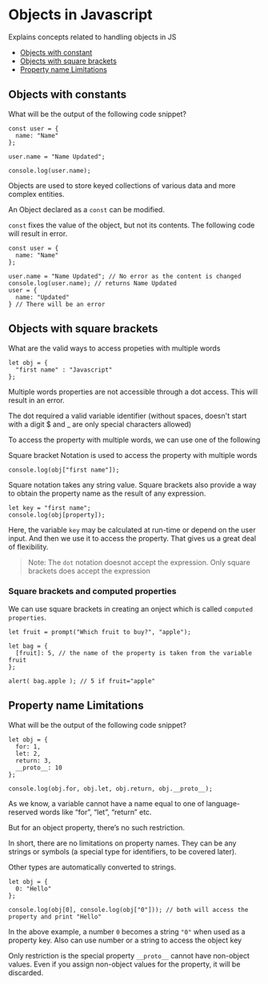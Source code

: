 # Objects in Javascript
Explains concepts related to handling objects in JS

* [Objects with constant](#Objects-with-constants)
* [Objects with square brackets](#Objects-with-square-brackets)
* [Property name Limitations](#Property-name-Limitations)

##  Objects with constants

What will be the output of the following code snippet?

```JS
const user = {
  name: "Name"
};

user.name = "Name Updated";

console.log(user.name);
```

Objects are used to store keyed collections of various data and more complex entities.

An Object declared as a `const` can be modified.

`const` fixes the value of the object, but not its contents. The following code will result in error.

```JS
const user = {
  name: "Name"
};

user.name = "Name Updated"; // No error as the content is changed
console.log(user.name); // returns Name Updated
user = {
  name: "Updated"
} // There will be an error
```

## Objects with square brackets

What are the valid ways to access propeties with multiple words

```JS
let obj = {
  "first name" : "Javascript"
};
```
Multiple words properties are not accessible through a dot access. This will result in an error.

The dot required a valid variable identifier (without spaces, doesn't start with a digit $ and _ are only special characters allowed)

To access the property with multiple words, we can use one of the following

Square bracket Notation is used to access the property with multiple words

```JS
console.log(obj["first name"]);
```

Square notation takes any string value. Square brackets also provide a way to obtain the property name as the result of any expression.

```JS
let key = "first name";
console.log(obj[property]);
```
Here, the variable `key` may be calculated at run-time or depend on the user input. And then we use it to access the property. That gives us a great deal of flexibility.

> Note: The `dot` notation doesnot accept the expression. Only square brackets does accept the expression

### Square brackets and computed properties

We can use square brackets in creating an onject which is called `computed properties`.

```JS
let fruit = prompt("Which fruit to buy?", "apple");

let bag = {
  [fruit]: 5, // the name of the property is taken from the variable fruit
};

alert( bag.apple ); // 5 if fruit="apple"
```


## Property name Limitations

What will be the output of the following code snippet?

```JS
let obj = {
  for: 1,
  let: 2,
  return: 3,
  __proto__: 10
};

console.log(obj.for, obj.let, obj.return, obj.__proto__);
```

As we know, a variable cannot have a name equal to one of language-reserved words like “for”, “let”, “return” etc.

But for an object property, there’s no such restriction.

In short, there are no limitations on property names. They can be any strings or symbols (a special type for identifiers, to be covered later).

Other types are automatically converted to strings.

```JS
let obj = {
  0: "Hello"
};

console.log(obj[0], console.log(obj["0"])); // both will access the property and print "Hello"

```

In the above example, a number `0` becomes a string `"0"` when used as a property key. Also can use number or a string to access the object key

Only restriction is the special property `__proto__` cannot have non-object values. Even if you assign non-object values for the property, it will be discarded.